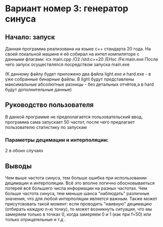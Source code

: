 # Вариант номер 3: генератор синуса
## Начало: запуск
Данная программа реализована на языке c++ стандарта 20 года. На своей локальной машине я её собирал на интел компиляторе с данными флагами:
icx main.cpp /O2 /std:c++20 /EHsc /Fe:main.exe
После чего запуск осуществлялся посредством запуска main.exe

(К данному файлу будет приложено два файла light.exe и hard.exe - в уже собранные бинарные файлы. В light будут представлены максимальные абсолютные разницы - без детальных отчётов,а в hard будут дополнительные данные)

## Руководство пользователя
В данной программе не предполагается пользовательский ввод, программа сама запускает 50 частот, после чего предлагает пользователю статистику по запускам
### Параметры децимации и интерполяции: 
2 в обоих случаях

## Выводы
Чем выше частота синуса, тем больше ошибка при использовании децимации и интерполяции. Всё это вполне логично обосновываеться потерей всё большего числа информации на разных частотах. Чем больше частота синуса, тем меньше шанса "наблюдать" различные значения, что для любой интерполяции является важным. Также может присутсвовать такой момент: если проводить "наивную" децимацию (отбирать каждую n-ю точку), то может возникнуть ситуация, что мы замеряем только в точках 0, когда замеряем 0 и 1 (как при f=50) или только отрицательные и т.д .
